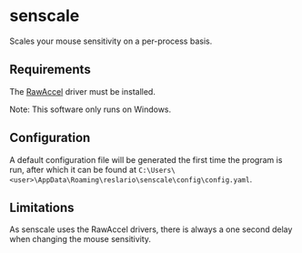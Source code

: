 # senscale
Scales your mouse sensitivity on a per-process basis.

## Requirements
The [RawAccel](https://github.com/a1xd/rawaccel) driver must be installed.

Note: This software only runs on Windows.

## Configuration
A default configuration file will be generated the first time the program is run, after which it can be found at ``C:\Users\<user>\AppData\Roaming\reslario\senscale\config\config.yaml``.

## Limitations
As senscale uses the RawAccel drivers, there is always a one second delay when changing the mouse sensitivity.
